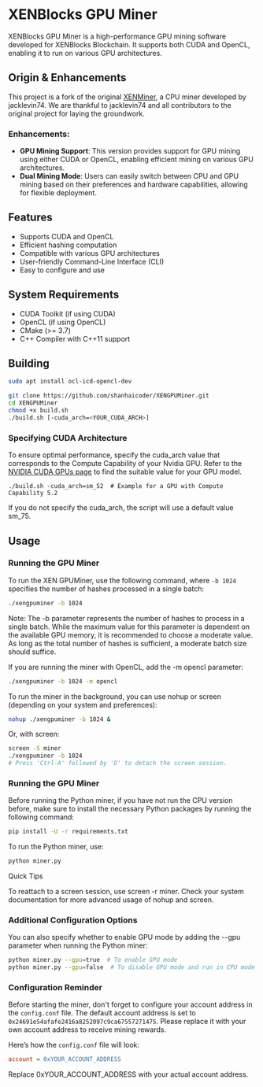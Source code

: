 # XENBlocks GPU Miner

XENBlocks GPU Miner is a high-performance GPU mining software developed for XENBlocks Blockchain. 
It supports both CUDA and OpenCL, enabling it to run on various GPU architectures.

## Origin & Enhancements

This project is a fork of the original [XENMiner](https://github.com/jacklevin74/xenminer), a CPU miner developed by jacklevin74. We are thankful to jacklevin74 and all contributors to the original project for laying the groundwork.

### Enhancements:
- **GPU Mining Support**: This version provides support for GPU mining using either CUDA or OpenCL, enabling efficient mining on various GPU architectures.
- **Dual Mining Mode**: Users can easily switch between CPU and GPU mining based on their preferences and hardware capabilities, allowing for flexible deployment.

## Features

- Supports CUDA and OpenCL
- Efficient hashing computation
- Compatible with various GPU architectures
- User-friendly Command-Line Interface (CLI)
- Easy to configure and use

## System Requirements

- CUDA Toolkit (if using CUDA)
- OpenCL (if using OpenCL)
- CMake (>= 3.7)
- C++ Compiler with C++11 support

## Building
``` bash
sudo apt install ocl-icd-opencl-dev
```
``` bash
git clone https://github.com/shanhaicoder/XENGPUMiner.git 
cd XENGPUMiner
chmod +x build.sh
./build.sh [-cuda_arch=<YOUR_CUDA_ARCH>]
```
### Specifying CUDA Architecture
To ensure optimal performance, specify the cuda_arch value that corresponds to the Compute Capability of your Nvidia GPU. Refer to the [NVIDIA CUDA GPUs page](https://developer.nvidia.com/cuda-gpus#compute) to find the suitable value for your GPU model.

```
./build.sh -cuda_arch=sm_52  # Example for a GPU with Compute Capability 5.2
```
If you do not specify the cuda_arch, the script will use a default value sm_75.

## Usage

### Running the GPU Miner

To run the XEN GPUMiner, use the following command, where `-b 1024` specifies the number of hashes processed in a single batch:

```sh
./xengpuminer -b 1024
```
Note: The -b parameter represents the number of hashes to process in a single batch. While the maximum value for this parameter is dependent on the available GPU memory, it is recommended to choose a moderate value. As long as the total number of hashes is sufficient, a moderate batch size should suffice.

If you are running the miner with OpenCL, add the -m opencl parameter:

```sh
./xengpuminer -b 1024 -m opencl
```

To run the miner in the background, you can use nohup or screen (depending on your system and preferences):
```sh
nohup ./xengpuminer -b 1024 &
```
Or, with screen:
```sh
screen -S miner
./xengpuminer -b 1024
# Press 'Ctrl-A' followed by 'D' to detach the screen session.
```

### Running the GPU Miner

Before running the Python miner, if you have not run the CPU version before, make sure to install the necessary Python packages by running the following command:
```sh
pip install -U -r requirements.txt
```

To run the Python miner, use:

```sh
python miner.py
```

Quick Tips

To reattach to a screen session, use screen -r miner.
Check your system documentation for more advanced usage of nohup and screen.

### Additional Configuration Options
You can also specify whether to enable GPU mode by adding the --gpu parameter when running the Python miner:

```sh
python miner.py --gpu=true  # To enable GPU mode
python miner.py --gpu=false  # To disable GPU mode and run in CPU mode
```
### Configuration Reminder
Before starting the miner, don't forget to configure your account address in the `config.conf` file. The default account address is set to `0x24691e54afafe2416a8252097c9ca67557271475`. Please replace it with your own account address to receive mining rewards.

Here’s how the `config.conf` file will look:

```ini
account = 0xYOUR_ACCOUNT_ADDRESS
```
Replace 0xYOUR_ACCOUNT_ADDRESS with your actual account address.
